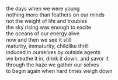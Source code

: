 the days when we were young  
nothing more than feathers on our minds  
not the weight of life and troubles  
the sky rising was enough to excite  
the oceans of our energy alive  
now and then we see it still  
maturity, immaturity, childlike thrill  
induced in ourselves by outside agents  
we breathe it in, drink it down, and savor it  
through the haze we gather our selves  
to begin again when hard times weigh down  